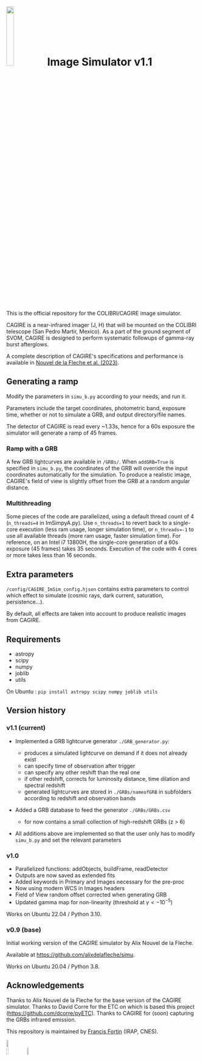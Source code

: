 
# <img src="https://ffortin-sci-edu.github.io/pictures/CAGIRE_fake_logo.png" width="20%">  Image Simulator v1.1 

This is the official repository for the COLIBRI/CAGIRE image simulator.

CAGIRE is a near-infrared imager (J, H) that will be mounted on the COLIBRI telescope (San Pedro Martir, Mexico).
As a part of the ground segment of SVOM, CAGIRE is designed to perform systematic followups of gamma-ray burst afterglows.


A complete description of CAGIRE's specifications and performance is available in [Nouvel de la Fleche et al. (2023)](https://ui.adsabs.harvard.edu/abs/2023ExA...tmp...39N/abstract).


## Generating a ramp

Modify the parameters in `simu_b.py` according to your needs, and run it.

Parameters include the target coordinates, photometric band, exposure time, whether or not to simulate a GRB, and output directory/file names.

The detector of CAGIRE is read every ~1.33s, hence for a 60s exposure the simulator will generate a ramp of 45 frames.


### Ramp with a GRB

A few GRB lightcurves are available in `/GRBs/`. When `addGRB=True` is specified in `simu_b.py`, the coordinates of the GRB will override the input coordinates automatically for the simulation. To produce a realistic image, CAGIRE's field of view is slightly offset from the GRB at a random angular distance.


### Multithreading

Some pieces of the code are parallelized, using a default thread count of 4 (`n_threads=4` in ImSimpyA.py). Use `n_threads=1` to revert back to a single-core execution (less ram usage, longer simulation time), or `n_threads=-1` to use all available threads (more ram usage, faster simulation time). For reference, on an Intel i7 13800H, the single-core generation of a 60s exposure (45 frames) takes 35 seconds. Execution of the code with 4 cores or more takes less than 16 seconds.



## Extra parameters
`/config/CAGIRE_ImSim_config.hjson` contains extra parameters to control which effect to simulate (cosmic rays, dark current, saturation, persistence...).

By default, all effects are taken into account to produce realistic images from CAGIRE.

## Requirements

- astropy
- scipy
- numpy
- joblib
- utils

On Ubuntu : `pip install astropy scipy numpy joblib utils`


## Version history

### v1.1 (current)

- Implemented a GRB lightcurve generator `./GRB_generator.py`:
    - produces a simulated lightcurve on demand if it does not already exist
    - can specify time of observation after trigger
    - can specify any other reshift than the real one
    - if other redshift, corrects for luminosity distance, time dilation and spectral redshift
    - generated lightcurves are stored in `./GRBs/nameofGRB` in subfolders according to redshift and observation bands

- Added a GRB database to feed the generator `./GRBs/GRBs.csv`
    - for now contains a small collection of high-redshift GRBs (z > 6)

- All additions above are implemented so that the user only has to modify `simu_b.py` and set the relevant parameters

### v1.0

- Parallelized functions: addObjects, buildFrame, readDetector
- Outputs are now saved as extended fits
- Added keywords in Primary and Images necessary for the pre-proc
- Now using modern WCS in Images headers
- Field of View random offset corrected when generating GRB
- Updated gamma map for non-linearity (threshold at $\gamma \lt -10^{-5}$)

Works on Ubuntu 22.04 / Python 3.10.

### v0.9 (base)

Initial working version of the CAGIRE simulator by Alix Nouvel de la Fleche.

Available at https://github.com/alixdelafleche/simu.

Works on Ubuntu 20.04 / Python 3.8.


## Acknowledgements

Thanks to Alix Nouvel de la Fleche for the base version of the CAGIRE simulator. Thanks to David Corre for the ETC on which is based this project (https://github.com/dcorre/pyETC). Thanks to CAGIRE for (soon) capturing the GRBs infrared emission.

This repository is maintained by [Francis Fortin](mailto:francis.fortin@irap.omp.eu) (IRAP, CNES).

<img src="https://ffortin-sci-edu.github.io/pictures/IRAP_logo_midres.png" width="10%"> <img src="https://ffortin-sci-edu.github.io/pictures/CNES_logo_midres.png" width="7%">

